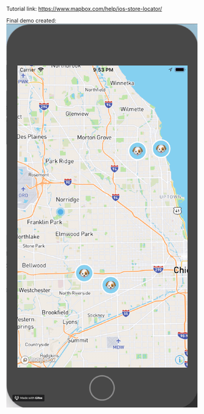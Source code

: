 Tutorial link: https://www.mapbox.com/help/ios-store-locator/

Final demo created:
<img src="Screenshot-image/Customising markers and colour styles.gif">
